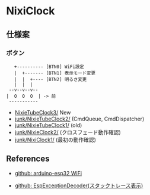 # NixiClock

## 仕様案

### ボタン

```
   +---------- [BTN0] WiFi設定
   |  +------- [BTN1] 表示モード変更
   |  |  +---- [BTN2] 明るさ変更
   |  |  |
 --v--v--v--
|  O  O  O  | -> 前
 -----------
```

* [NixieTubeClock3/](NixieTubeClock3/) New
* [junk/NixieTubeClock2/](NixieTubeClock2/) (CmdQueue, CmdDispatcher)
* [junk/NixieTubeClock1/](NixieTubeClock1/) (old)
* [junk/NixieClock2/](NixieClock2/) (クロスフェード動作確認)
* [junk/NixiClock1/](NixiClock1/) (最初の動作確認)


## References

* [github: arduino-esp32 WiFi](https://github.com/espressif/arduino-esp32/tree/master/libraries/WiFi/src)

* [github: EspExceptionDecoder(スタックトレース表示)](https://github.com/me-no-dev/EspExceptionDecoder/releases/)
